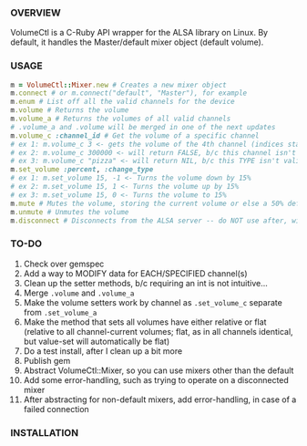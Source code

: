 ### OVERVIEW ###
VolumeCtl is a C-Ruby API wrapper for the ALSA library on Linux. By default, it handles the Master/default mixer object (default volume).

### USAGE ###
```ruby
m = VolumeCtl::Mixer.new # Creates a new mixer object
m.connect # or m.connect("default", "Master"), for example
m.enum # List off all the valid channels for the device
m.volume # Returns the volume
m.volume_a # Returns the volumes of all valid channels
# .volume_a and .volume will be merged in one of the next updates
m.volume_c :channel_id # Get the volume of a specific channel
# ex 1: m.volume_c 3 <- gets the volume of the 4th channel (indices start at 0)
# ex 2: m.volume_c 300000 <- will return FALSE, b/c this channel isn't valid
# ex 3: m.volume_c "pizza" <- will return NIL, b/c this TYPE isn't valid
m.set_volume :percent, :change_type
# ex 1: m.set_volume 15, -1 <- Turns the volume down by 15%
# ex 2: m.set_volume 15, 1 <- Turns the volume up by 15%
# ex 3: m.set_volume 15, 0 <- Turns the volume to 15%
m.mute # Mutes the volume, storing the current volume or else a 50% default
m.unmute # Unmutes the volume
m.disconnect # Disconnects from the ALSA server -- do NOT use after, will cause crash (until I update)
```

### TO-DO ###
1) Check over gemspec
1) Add a way to MODIFY data for EACH/SPECIFIED channel(s)
1) Clean up the setter methods, b/c requiring an int is not intuitive...
1) Merge ``.volume`` and ``.volume_a``
1) Make the volume setters work by channel as ``.set_volume_c`` separate from ``.set_volume_a``
1) Make the method that sets all volumes have either relative or flat (relative to all channel-current volumes; flat, as in all channels identical, but value-set will automatically be flat)
1) Do a test install, after I clean up a bit more
1) Publish gem
1) Abstract VolumeCtl::Mixer, so you can use mixers other than the default
1) Add some error-handling, such as trying to operate on a disconnected mixer
1) After abstracting for non-default mixers, add error-handling, in case of a failed connection

### INSTALLATION ###
